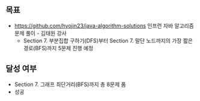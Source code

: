 ## 목표

- https://github.com/hyojin23/java-algorithm-solutions 인프런 자바 알고리즘 문제 풀이 - 김태원 강사
  - Section 7. 부분집합 구하기(DFS)부터 Section 7. 말단 노드까지의 가장 짧은 경로(BFS)까지 5문제 진행 예정

## 달성 여부
- Section 7. 그래프 최단거리(BFS)까지 총 8문제 품
- 성공
